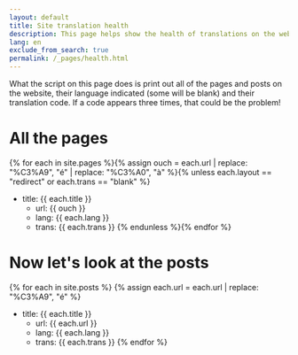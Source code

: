 ```yaml
---
layout: default
title: Site translation health
description: This page helps show the health of translations on the website
lang: en
exclude_from_search: true
permalink: /_pages/health.html
---
```

What the script on this page does is print out all of the pages and posts on the website, their language indicated (some will be blank) and their translation code. If a code appears three times, that could be the problem!
# All the pages

{% for each in site.pages %}{% assign ouch = each.url | replace: "%C3%A9", "é" | replace: "%C3%A0", "à" %}{% unless each.layout == "redirect" or each.trans == "blank" %}
* title: {{ each.title }} 
  * url: {{ ouch }}
  * lang: {{ each.lang }} 
  * trans: {{ each.trans }}
{% endunless %}{% endfor %}

# Now let's look at the posts

{% for each in site.posts %}
{% assign each.url = each.url | replace: "%C3%A9", "é" %}
* title: {{ each.title }} 
  * url: {{ each.url }} 
  * lang: {{ each.lang }} 
  * trans: {{ each.trans }}
{% endfor %}
